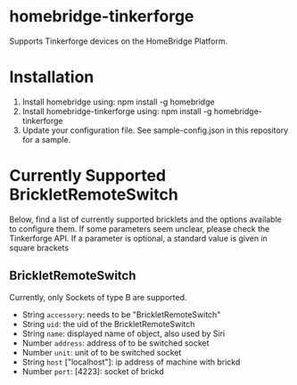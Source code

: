 # homebridge-tinkerforge

Supports Tinkerforge devices on the HomeBridge Platform.

# Installation

1. Install homebridge using: npm install -g homebridge
2. Install homebridge-tinkerforge using: npm install -g homebridge-tinkerforge
3. Update your configuration file. See sample-config.json in this repository for a sample.

# Currently Supported BrickletRemoteSwitch

Below, find a list of currently supported bricklets and the options available to configure them. If some parameters seem unclear, please check the Tinkerforge API. If a parameter is optional, a standard value is given in square brackets

## BrickletRemoteSwitch
Currently, only Sockets of type B are supported.

* String `accessory`: needs to be "BrickletRemoteSwitch"
* String `uid`: the uid of the BrickletRemoteSwitch
* String `name`: displayed name of object, also used by Siri
* Number `address`: address of to be switched socket
* Number `unit`: unit of to be switched socket
* String `host` ["localhost"]: ip address of machine with brickd
* Number `port`: [4223]: socket of brickd
